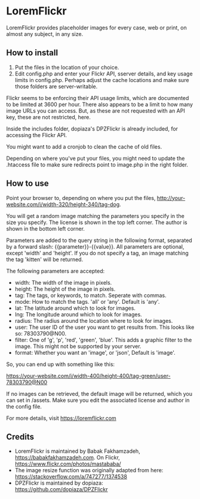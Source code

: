 # LoremFlickr

LoremFlickr provides placeholder images for every case, web or print, on almost any subject, in any size.

## How to install

1. Put the files in the location of your choice. 
2. Edit config.php and enter your Flickr API, sserver details, and key usage limits in config.php. Perhaps adjust the cache locations and make sure those folders are server-writable. 

Flickr seems to be enforcing their API usage limits, which are documented to be limited at 3600 per hour. There also appears to be a limit to how many image URLs you can access. But, as these are not requested with an API key, these are not restricted, here. 

Inside the includes folder, dopiaza's DPZFlickr is already included, for accessing the Flickr API.

You might want to add a cronjob to clean the cache of old files.

Depending on where you've put your files, you might need to update the .htaccess file to make sure redirects point to image.php in the right folder.

## How to use

Point your browser to, depending on where you put the files, http://your-website.com/i/width-320/height-340/tag-dog.

You will get a random image matching the parameters you specify in the size you specify. The license is shown in the top left corner. The author is shown in the bottom left corner.

Parameters are added to the query string in the following format, separated by a forward slash: {{parameter}}-{{value}}. All parameters are optional, except 'width' and 'height'. If you do not specify a tag, an image matching the tag 'kitten' will be returned.

The following parameters are accepted:

- width: The width of the image in pixels. 
- height: The height of the image in pixels.
- tag: The tags, or keywords, to match. Seperate with commas.
- mode: How to match the tags. 'all' or 'any'. Default is 'any'.
- lat: The latitude around which to look for images.
- lng: The longitude around which to look for images.
- radius: The radius around the location where to look for images.
- user: The user ID of the user you want to get results from. This looks like so: 78303790@N00.
- filter: One of 'g', 'p', 'red', 'green', 'blue'. This adds a graphic filter to the image. This might not be supported by your server.
- format: Whether you want an 'image', or 'json', Default is 'image'.

So, you can end up with something like this:

https://your-website.com/i/width-400/height-400/tag-green/user-78303790@N00

If no images can be retrieved, the default image will be returned, which you can set in /assets. Make sure you edit the associated license and author in the config file.

For more details, visit https://loremflickr.com

## Credits

+ LoremFlickr is maintained by Babak Fakhamzadeh, https://babakfakhamzadeh.com. On Flickr,  https://www.flickr.com/photos/mastababa/
+ The image resize function was originally adapted from here: https://stackoverflow.com/a/747277/1374538	
+ DPZFlickr is maintained by dopiaza: https://github.com/dopiaza/DPZFlickr